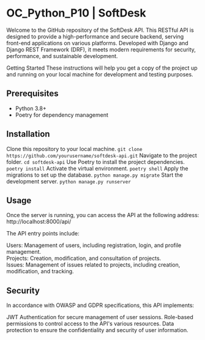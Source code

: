 # OC_Python_P10 | SoftDesk


Welcome to the GitHub repository of the SoftDesk API. This RESTful API is designed to provide a high-performance and secure backend, serving front-end applications on various platforms. Developed with Django and Django REST Framework (DRF), it meets modern requirements for security, performance, and sustainable development.

Getting Started
These instructions will help you get a copy of the project up and running on your local machine for development and testing purposes.

## Prerequisites
- Python 3.8+
- Poetry for dependency management

## Installation
Clone this repository to your local machine.
`git clone https://github.com/yourusername/softdesk-api.git`
Navigate to the project folder.
`cd softdesk-api`
Use Poetry to install the project dependencies.
`poetry install`
Activate the virtual environment.
`poetry shell`
Apply the migrations to set up the database.
`python manage.py migrate`
Start the development server.
`python manage.py runserver`

## Usage
Once the server is running, you can access the API at the following address: http://localhost:8000/api/

The API entry points include:

Users: Management of users, including registration, login, and profile management.  
Projects: Creation, modification, and consultation of projects.  
Issues: Management of issues related to projects, including creation, modification, and tracking.  

## Security
In accordance with OWASP and GDPR specifications, this API implements:

JWT Authentication for secure management of user sessions.
Role-based permissions to control access to the API's various resources.
Data protection to ensure the confidentiality and security of user information.